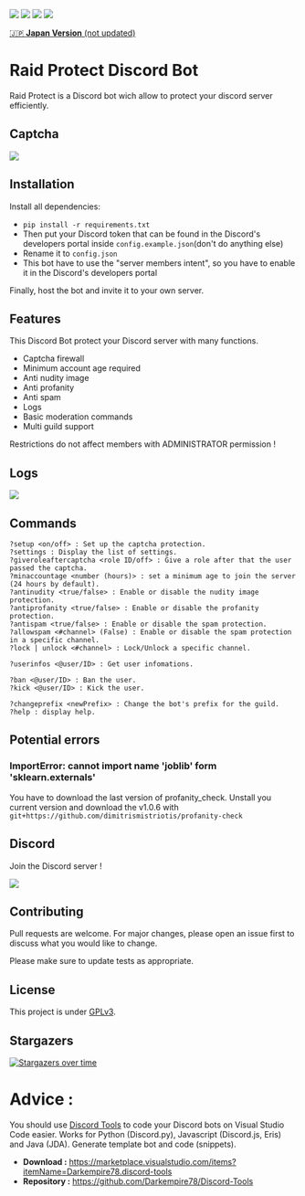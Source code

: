 ![](https://img.shields.io/codefactor/grade/github/Darkempire78/Raid-Protect-Discord-Bot?style=for-the-badge) 
![](https://img.shields.io/github/repo-size/Darkempire78/Raid-Protect-Discord-Bot?style=for-the-badge) 
![](https://img.shields.io/badge/SOURCERY-ENABLED-green?style=for-the-badge) <a href="https://discord.com/invite/sPvJmY7mcV"><img src="https://img.shields.io/discord/831524351311609907?color=%237289DA&label=DISCORD&style=for-the-badge"></a>

[:jp: **Japan Version** (not updated)](https://github.com/Alpaca131/Raid-Protect-Discord-Bot-JP_translated)

# Raid Protect Discord Bot

Raid Protect is a Discord bot wich allow to protect your discord server efficiently.

## Captcha
![](https://github.com/Darkempire78/Raid-Protect-Discord-Bot/blob/master/Capture1.PNG)

## Installation

Install all dependencies:

* `pip install -r requirements.txt`
* Then put your Discord token that can be found in the Discord's developers portal inside `config.example.json`(don't do anything else)
* Rename it to `config.json`
* This bot have to use the "server members intent", so you have to enable it in the Discord's developers portal

Finally, host the bot and invite it to your own server.

## Features

This Discord Bot protect your Discord server with many functions.

* Captcha firewall
* Minimum account age required
* Anti nudity image
* Anti profanity
* Anti spam
* Logs
* Basic moderation commands
* Multi guild support

Restrictions do not affect members with ADMINISTRATOR permission !

## Logs

![](https://github.com/Darkempire78/Raid-Protect-Discord-Bot/blob/master/Capture2.PNG)

## Commands

```
?setup <on/off> : Set up the captcha protection.
?settings : Display the list of settings.
?giveroleaftercaptcha <role ID/off> : Give a role after that the user passed the captcha.
?minaccountage <number (hours)> : set a minimum age to join the server (24 hours by default).
?antinudity <true/false> : Enable or disable the nudity image protection.
?antiprofanity <true/false> : Enable or disable the profanity protection.
?antispam <true/false> : Enable or disable the spam protection.
?allowspam <#channel> (False) : Enable or disable the spam protection in a specific channel.
?lock | unlock <#channel> : Lock/Unlock a specific channel.

?userinfos <@user/ID> : Get user infomations.

?ban <@user/ID> : Ban the user.
?kick <@user/ID> : Kick the user.

?changeprefix <newPrefix> : Change the bot's prefix for the guild.
?help : display help.
```

## Potential errors

### ImportError: cannot import name 'joblib' form 'sklearn.externals'
You have to download the last version of profanity_check.
Unstall you current version and download the v1.0.6 with `git+https://github.com/dimitrismistriotis/profanity-check` 

## Discord

Join the Discord server !

[![](https://i.imgur.com/UfyvtOL.png)](https://discord.gg/sPvJmY7mcV)

## Contributing

Pull requests are welcome. For major changes, please open an issue first to discuss what you would like to change.

Please make sure to update tests as appropriate.


## License

This project is under [GPLv3](https://github.com/Darkempire78/Raid-Protect-Discord-Bot/blob/master/LICENSE).

## Stargazers
[![Stargazers over time](https://starchart.cc/Darkempire78/Raid-Protect-Discord-Bot.svg)](https://starchart.cc/Darkempire78/Raid-Protect-Discord-Bot)

# Advice :

You should use [Discord Tools](https://marketplace.visualstudio.com/items?itemName=Darkempire78.discord-tools) to code your Discord bots on Visual Studio Code easier.
Works for Python (Discord.py), Javascript (Discord.js, Eris) and Java (JDA). Generate template bot and code (snippets).
- **Download :** https://marketplace.visualstudio.com/items?itemName=Darkempire78.discord-tools
- **Repository :** https://github.com/Darkempire78/Discord-Tools
